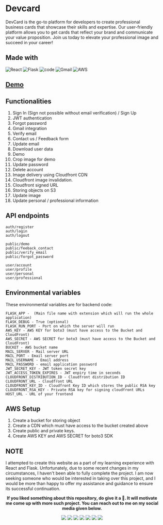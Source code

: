 # Devcard
DevCard is the go-to platform for developers to create professional business cards that showcase their skills and expertise. Our user-friendly platform allows you to get cards that reflect your brand and communicate your value proposition. Join us today to elevate your professional image and succeed in your career!

## Made with
![React](https://img.shields.io/badge/react-%2320232a.svg?style=for-the-badge&logo=react&logoColor=%2361DAFB)
![Flask](https://img.shields.io/badge/flask-%23000.svg?style=for-the-badge&logo=flask&logoColor=white)
![code](https://img.shields.io/badge/Visual_Studio_Code-0078D4?style=for-the-badge&logo=visual%20studio%20code&logoColor=white)
![Gmail](https://img.shields.io/badge/Gmail-D14836?style=for-the-badge&logo=gmail&logoColor=white)
![AWS](https://img.shields.io/badge/AWS-%23FF9900.svg?style=for-the-badge&logo=amazon-aws&logoColor=white)

## [Demo](https://www.youtube.com/watch?v=zkAAkazL9Jk)

## Functionalities
1. Sign In (Sign not possible without email verification) / Sign Up
2. JWT authentication
3. Forgot password
4. Gmail integration
5. Verify email
6. Contact us / Feedback form
7. Update email
8. Download user data
9. Demo
10. Crop image for demo
11. Update password
12. Delete account
13. Image delivery using Cloudfront CDN
14. Cloudfront image invalidation.
15. Cloudfront signed URL
16. Storing objects on S3
17. Update image
18. Update personal / professional information

## API endpoints
```
auth/register
auth/login
auth/logout

public/demo
public/feeback_contact
public/verify_email
public/forgot_password

user/account
user/profile
user/personal
user/professional
```

## Environmental variables
These environmental variables are for backend code:
```
FLASK_APP -  (Main file name with extension which will run the whole application)
FLASK_DEBUG - True (optional)
FLASK_RUN_PORT - Port on which the server will run
AWS_KEY - AWS KEY for boto3 (must have access to the Bucket and CloudFront)
AWS_SECRET - AWS SECRET for boto3 (must have access to the Bucket and CloudFront)
BUCKET - AWS bucket name
MAIL_SERVER - Mail server URL
MAIL_PORT - Email server port
MAIL_USERNAME - Email address
MAIL_PASSWORD - email application password
JWT_SECRET_KEY - JWT token secret key
JWT_ACCESS_TOKEN_EXPIRES - JWT enpiry time in seconds
CLOUDFRONT_DISTRIBUTION_ID - Cloudfront distribution ID
CLOUDFRONT_URL - Cloudfront URL
CLOUDFRONT_KEY_ID - Cloudfront Key ID which stores the public RSA key
CLOUDFRONT_RSA_KEY - Private RSA key for signing cloudfront URLs 
HOST_URL - URL of your frontend
```

## AWS Setup
1. Create a bucket for storing object
2. Create a CDN which must have access to the bucket created above
3. Create public and private keys.
4. Create AWS KEY and AWS SECRET for boto3 SDK

## NOTE
I attempted to create this website as a part of my learning experience with React and Flask. Unfortunately, due to some recent changes in my circumstances, I haven't been able to fully complete the project. I am now seeking someone who would be interested in taking over this project, and I would be more than happy to offer my assistance and guidance to ensure its successful continuation.
   
<p align="center" style="text"><strong>If you liked something about this repository, do give it a 🌟. It will motivate me come up with more such project. You can reach out to me on my social media given below.</strong></p>

<p align="center">
 <a href="https://twitter.com/aps08__"><img src="https://img.shields.io/badge/Twitter-1DA1F2?style=for-the-badge&logo=twitter&logoColor=white"></a>
 <a href="https://medium.com/@aps08"><img src="https://img.shields.io/badge/Medium-12100E?style=for-the-badge&logo=medium&logoColor=white"></a>
 <a href="https://www.linkedin.com/in/aps08"><img src="https://img.shields.io/badge/LinkedIn-0077B5?style=for-the-badge&logo=linkedin&logoColor=white"></a>
 <a href="https://github.com/aps08"><img src="https://img.shields.io/badge/GitHub-100000?style=for-the-badge&logo=github&logoColor=white"></a>
 <a href="https://www.youtube.com/channel/UC8biJQnoqm1s2FZ8LK90baA"><img src="https://img.shields.io/badge/YouTube-FF0000?style=for-the-badge&logo=youtube&logoColor=white"></a>
 <a href="mailto:anoopprsingh@gmail.com"><img src="https://img.shields.io/badge/Gmail-D14836?style=for-the-badge&logo=gmail&logoColor=white"></a>
 <a href="https://t.me/aps080"><img src="https://img.shields.io/badge/Telegram-2CA5E0?style=for-the-badge&logo=telegram&logoColor=white"></a>
</p>
